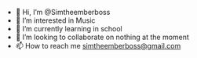 - 👋 Hi, I’m @Simtheemberboss
- 👀 I’m interested in Music
- 🌱 I’m currently learning in school
- 💞️ I’m looking to collaborate on nothing at the moment
- 📫 How to reach me simtheemberboss@gmail.com

<!---
Simtheemberboss/Simtheemberboss is a ✨ special ✨ repository because its `README.md` (this file) appears on your GitHub profile.
You can click the Preview link to take a look at your changes.
--->
